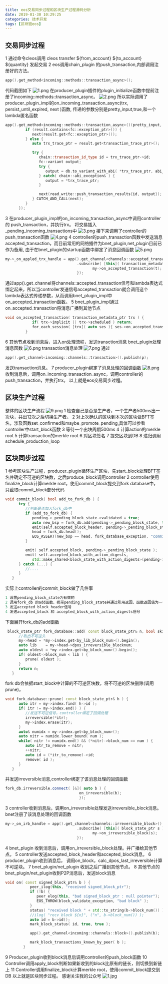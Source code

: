 ```yaml
---
title: eos交易同步过程和区块生产过程源码分析
date: 2019-01-30 10:29:25
categories: 技术开发
tags: [区块链eos]
---
```

## 交易同步过程
1 通过命令cleos调用 cleos transfer ${from_account} ${to_account} ${quantity} 发起交易
2 eos调用chain_plugin 的push_transaction,内部调用注册好的方法。
``` cpp
app().get_method<incoming::methods::transaction_async>();
```
<!--more-->
代码截图如下
![1.png](1.png)
在producer_plugin插件的plugin_initialize函数中提前注册了incoming::methods::transaction_async。
![2.png](2.png)
所以实际调用了producer_plugin_impl的on_incoming_transaction_async(trx, persist_until_expired, next )函数,
传递的参数分别是pretty_input,true,和一个lambda匿名函数
``` cpp
app().get_method<incoming::methods::transaction_async>()(pretty_input, true, [this, next](const fc::static_variant<fc::exception_ptr, transaction_trace_ptr>& result) -> void{
         if (result.contains<fc::exception_ptr>()) {
            next(result.get<fc::exception_ptr>());
         } else {
            auto trx_trace_ptr = result.get<transaction_trace_ptr>();

            try {
               chain::transaction_id_type id = trx_trace_ptr->id;
               fc::variant output;
               try {
                  output = db.to_variant_with_abi( *trx_trace_ptr, abi_serializer_max_time );
               } catch( chain::abi_exception& ) {
                  output = *trx_trace_ptr;
               }

               next(read_write::push_transaction_results{id, output});
            } CATCH_AND_CALL(next);
         }
      });
```
3 在producer_plugin_impl的on_incoming_transaction_async中调用controller的 push_transaction，并执行trx。
将交易插入_pending_incoming_transactions中
![3.png](3.png)
接下来调用了controller的push_transaction函数
![4.png](4.png)
4 controller的push_transaction函数中发送消息accepted_transaction，而目前常用的网络插件为bnet_plugin,net_plugin目前已作为备用,
由于在bnet_plugin的startup函数中绑定了消息回调函数
![5.png](5.png)
``` cpp
my->_on_appled_trx_handle = app().get_channel<channels::accepted_transaction>()
                                .subscribe( [this]( transaction_metadata_ptr t ){
                                       my->on_accepted_transaction(t);
                                });
```
通过app().get_channel将channels::accepted_transaction信号和lambda表达式绑定起来，所以当controller发送信号accepted_transaction就会调用这个lambda表达式传递参数，从而调用bnet_plugin_impl中on_accepted_transaction函数。
5  bnet_plugin_impl通过on_accepted_transaction将消息广播到其他节点
``` cpp
void on_accepted_transaction( transaction_metadata_ptr trx ) {
            if( trx->implicit || trx->scheduled ) return;
            for_each_session( [trx]( auto ses ){ ses->on_accepted_transaction( trx ); } );
         }
```
6 其他节点收到消息后，进入on处理流程，发送transction消息
bnet_plugin处理消息函数
![6.png](6.png)
transaction消息处理
![7.png](7.png)
通过
``` cpp
app().get_channel<incoming::channels::transaction>().publish(p);
```
发送transaction消息。
7 producer_plugin绑定了消息处理的回调函数
![8.png](8.png)
收到消息后，调用on_incoming_transaction_async，调用controller的 push_transaction，并执行trx。
以上就是eos交易同步过程。
## 区块生产过程
整体的区块生产流程
![9.png](9.png)
1 检查自己是否是生产者，一个生产者500ms出一次块，共出12次之后切换生产者。
2 对上次确认的区块到本次的区块做BFT签名，涉及函数set_confirmed和maybe_promote_pending,具体可以参看controller中start_block函数
3 等待一个出块周期500ms
4 计算action的merkle root
5 计算transaction的merkle root
6 对区块签名
7 提交区块到DB
8 递归调用schedule_production_loop
## 区块同步过程
1 参考区块生产过程，producer_plugin循环生产区块，先start_block处理BFT签名并确定不可逆的区块数，之后produce_block调用controller
2 controller使用finalize_block计算merkle root，使用commit_block提交到fork database中，
只截取commit_block部分代码
``` cpp
void commit_block( bool add_to_fork_db ) {
      try {
         //判断是否加入fork_db中
         if (add_to_fork_db) {
            pending->_pending_block_state->validated = true;
            auto new_bsp = fork_db.add(pending->_pending_block_state, true);
            emit(self.accepted_block_header, pending->_pending_block_state);
            head = fork_db.head();
            EOS_ASSERT(new_bsp == head, fork_database_exception, "committed block did not become the new head in fork database");
         }

         emit( self.accepted_block, pending->_pending_block_state );
         emit( self.accepted_block_with_action_digests,
            std::make_shared<block_state_with_action_digests>(pending->_pending_block_state, pending->_action_digests) );
      } catch (...) {
         //....
      }
   }
```
实际上controller的commit_block做了几件事
``` cpp
1 设置pending_block_state为有效的
2 调用fork_db 的add函数，携带pending_block_state并通过引用返回，函数返回值为一个新的block_state_ptr
3 发送accepted_block_header信号
4 发送accepted_block 和 accepted_block_with_action_digests信号
```
下面展开fork_db的add函数
``` cpp
 block_state_ptr fork_database::add( const block_state_ptr& n, bool skip_validate_previous ) {
      //取出不可逆头
      my->head = *my->index.get<by_lib_block_num>().begin();
      auto lib    = my->head->dpos_irreversible_blocknum;
      auto oldest = *my->index.get<by_block_num>().begin();
      if( oldest->block_num < lib ) {
         prune( oldest );
      }
      return n;
   }
```
fork db会依据start_block中计算的不可逆区块数，将不可逆的区块删除(调用prune)，
``` cpp
void fork_database::prune( const block_state_ptr& h ) {
      auto itr = my->index.find( h->id );
      if( itr != my->index.end() ) {
         //发送不可逆信号，controller绑定了回调处理
         irreversible(*itr);
         my->index.erase(itr);
      }
      auto& numidx = my->index.get<by_block_num>();
      auto nitr = numidx.lower_bound( num );
      while( nitr != numidx.end() && (*nitr)->block_num == num ) {
         auto itr_to_remove = nitr;
         ++nitr;
         auto id = (*itr_to_remove)->id;
         remove( id );
      }
   }
```
并发送irreversible消息,controller绑定了该消息处理的回调函数
``` cpp
fork_db.irreversible.connect( [&]( auto b ) {
                                 on_irreversible(b);
                                 });
```
3 controller收到消息后，调用on_irreversible处理发送irreversible_block消息。bnet注册了该消息处理的回调函数
``` cpp
my->_on_irb_handle = app().get_channel<channels::irreversible_block>()
                                .subscribe( [this]( block_state_ptr s ){
                                       my->on_irreversible_block(s);
                                });
```
4 bnet_plugin 收到消息后，调用on_irreversible_block处理。并广播给其他节点。
5 controller发送accepted_block_header和accepted_block消息。
6 producer_plugin收到消息后， 调用on_block，calc_dpos_last_irreversible计算不可逆块。
7 bnet_plugin/net_plugin 收到之后广播到其他节点。
8 其他节点的bnet_plugin/net_plugin收到P2P消息后，发送block消息
``` cpp
void on( const signed_block_ptr& b ) {
           peer_ilog(this, "received signed_block_ptr");
           if (!b) {
              peer_elog(this, "bad signed_block_ptr : null pointer");
              EOS_THROW(block_validate_exception, "bad block" );
           }
           status( "received block " + std::to_string(b->block_num()) );
           //ilog( "recv block ${n}", ("n", b->block_num()) );
           auto id = b->id();
           mark_block_status( id, true, true );

           app().get_channel<incoming::channels::block>().publish(b);

           mark_block_transactions_known_by_peer( b );
        }
```
9 Producer_plugin收到block消息后调用controller的push_block函数
10 Controller调用apply_block判断如果新收到的block比原有的链长，则切换到新链上
11 Controller调用finalize_block计算merkle root，使用commit_block提交到DB
以上就是区块同步过程。
感谢关注我的公众号
![1.jpg](1.jpg)













